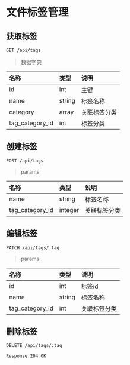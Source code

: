 # 文件标签管理

## 获取标签
```
GET /api/tags
```

> 数据字典

| 名称 | 类型 | 说明 |
|:----|:----|:----|
| id | int | 主键 |
| name| string | 标签名称 |
| category| array | 关联标签分类 |
| tag_category_id | int | 标签分类 |

## 创建标签
```
POST /api/tags
```
> params

| 名称 | 类型 | 说明 |
|:----|:----|:----|
| name| string | 标签名称 |
| tag_category_id| integer | 关联标签分类 |

## 编辑标签
```
PATCH /api/tags/:tag
```
> params

| 名称 | 类型 | 说明 |
|:----|:----|:----|
|  id | int | 标签id |
| name| string | 标签名称 |
| tag_category_id| int | 关联标签分类 |

## 删除标签
```
DELETE /api/tags/:tag
```
```
Response 204 OK
```
	